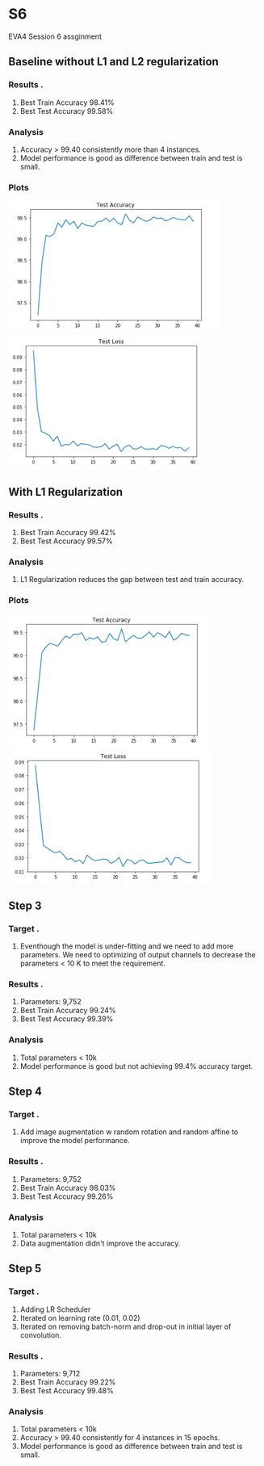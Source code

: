 # S6
EVA4 Session 6 assginment


## Baseline without L1 and L2 regularization


### Results .  

1.   Best Train Accuracy 98.41%
2.   Best Test Accuracy 99.58%

### Analysis   

1.  Accuracy > 99.40 consistently more than 4 instances.
2.  Model performance is good as difference between train and test is small.

### Plots

![Test Accuracy](images/Baseline_wo_L1_L2_accuracy.png) ![Test Loss](images/Baseline_wo_L1_L2_loss.png)

## With L1 Regularization


### Results .  

1.   Best Train Accuracy 99.42%
2.   Best Test Accuracy 99.57%

### Analysis   

1.  L1 Regularization reduces the gap between test and train accuracy.

### Plots

![Test Accuracy](images/Reg_w_L1_accuracy.png) ![Test Loss](images/Reg_w_L1_loss.png)

## Step 3

### Target . 

1.   Eventhough the model is under-fitting and we need to add more parameters. We need to optimizing of output channels to decrease the parameters < 10 K to meet the requirement.

### Results .  

1.   Parameters: 9,752
2.   Best Train Accuracy 99.24%
3.   Best Test Accuracy 99.39%

### Analysis   

1.  Total parameters < 10k
2.  Model performance is good but not achieving 99.4% accuracy target.




## Step 4

### Target . 

1.   Add image augmentation w random rotation and random affine to improve the model performance.

### Results .  

1.   Parameters: 9,752
2.   Best Train Accuracy 98.03%
3.   Best Test Accuracy 99.26%


### Analysis   

1.  Total parameters < 10k
2.  Data augmentation didn't improve the accuracy.



## Step 5

### Target . 

1.   Adding LR Scheduler 
2.   Iterated on learning rate (0.01, 0.02)
3.   Iterated on removing batch-norm and drop-out in initial layer of convolution.

### Results .  

1.   Parameters: 9,712
2.   Best Train Accuracy 99.22%
3.   Best Test Accuracy 99.48%


### Analysis   

1.  Total parameters < 10k
2.  Accuracy > 99.40 consistently for 4 instances in 15 epochs.
3.  Model performance is good as difference between train and test is small.

